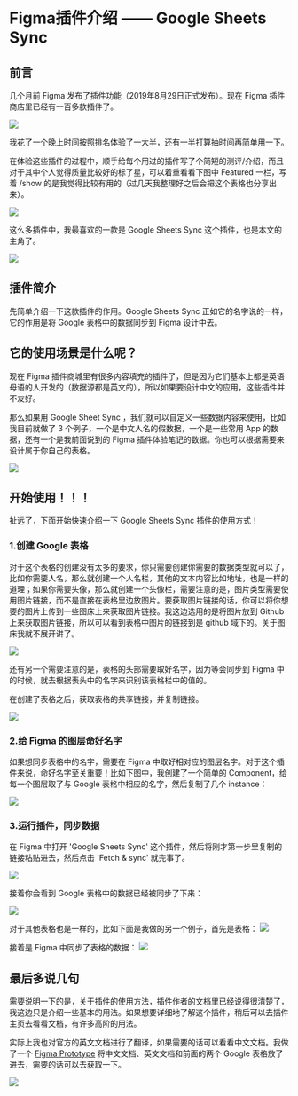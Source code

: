 # Figma插件介绍 —— Google Sheets Sync

## 前言

几个月前 Figma 发布了插件功能（2019年8月29日正式发布）。现在 Figma 插件商店里已经有一百多款插件了。

![](images/plugin_script_1.png)

我花了一个晚上时间按照排名体验了一大半，还有一半打算抽时间再简单用一下。

​在体验这些插件的过程中，顺手给每个用过的插件写了个简短的测评/介绍，而且对于其中个人觉得质量比较好的标了星，可以着重看看下图中 Featured 一栏，写着 /show 的是我觉得比较有用的（过几天我整理好之后会把这个表格也分享出来）。

![](images/plugin_script_2.png)

这么多插件中，我最喜欢的一款是 Google Sheets Sync 这个插件，也是本文的主角了。

![](images/plugin_script_3.png)

## 插件简介

先简单介绍一下这款插件的作用。Google Sheets Sync 正如它的名字说的一样，它的作用是将 Google 表格中的数据同步到 Figma 设计中去。

## 它的使用场景是什么呢？

现在 Figma 插件商城里有很多内容填充的插件了，但是因为它们基本上都是英语母语的人开发的（数据源都是英文的），所以如果要设计中文的应用，这些插件并不友好。

那么如果用 Google Sheet Sync ，我们就可以自定义一些数据内容来使用，比如我目前就做了 3 个例子，一个是中文人名的假数据，一个是一些常用 App 的数据，还有一个是我前面说到的 Figma 插件体验笔记的数据。你也可以根据需要来设计属于你自己的表格。

![](images/plugin_script_4.png)

## 开始使用！！！

扯远了，下面开始快速介绍一下 Google Sheets Sync 插件的使用方式！

### 1.创建 Google 表格

对于这个表格的创建没有太多的要求，你只需要创建你需要的数据类型就可以了，比如你需要人名，那么就创建一个人名栏，其他的文本内容比如地址，也是一样的道理；如果你需要头像，那么就创建一个头像栏，需要注意的是，图片类型需要使用图片链接，而不是直接在表格里边放图片。要获取图片链接的话，你可以将你想要的图片上传到一些图床上来获取图片链接。我这边选用的是将图片放到 Github 上来获取图片链接，所以可以看到表格中图片的链接到是 github 域下的。关于图床我就不展开讲了。

![](images/plugin_script_5.png)

还有另一个需要注意的是，表格的头部需要取好名字，因为等会同步到 Figma 中的时候，就去根据表头中的名字来识别该表格栏中的值的。

在创建了表格之后，获取表格的共享链接，并复制链接。

![](images/plugin_script_7.png)

### 2.给 Figma 的图层命好名字

如果想同步表格中的名字，需要在 Figma 中取好相对应的图层名字。对于这个插件来说，命好名字至关重要！比如下图中，我创建了一个简单的 Component，给每一个图层取了与 Google 表格中相应的名字，然后复制了几个 instance：

![](images/plugin_script_6.png)

### 3.运行插件，同步数据

在 Figma 中打开 'Google Sheets Sync' 这个插件，然后将刚才第一步里复制的链接粘贴进去，然后点击 'Fetch & sync' 就完事了。

![](images/plugin_script_8.png)

接着你会看到 Google 表格中的数据已经被同步了下来：

![](images/plugin_script_9.png)

对于其他表格也是一样的，比如下面是我做的另一个例子，首先是表格：
![](images/plugin_script_11.png)

接着是 Figma 中同步了表格的数据：
![](images/plugin_script_10.png)

## 最后多说几句

需要说明一下的是，关于插件的使用方法，插件作者的文档里已经说得很清楚了，我这边只是介绍一些基本的用法。如果想要详细地了解这个插件，稍后可以去插件主页去看看文档，有许多高阶的用法。

实际上我也对官方的英文文档进行了翻译，如果需要的话可以看看中文文档。我做了一个 [Figma Prototype](https://www.figma.com/proto/9YZkD4xQHtX6yuoeOxickK/tovi_data?node-id=123%3A1683&viewport=670%2C477%2C0.17195431888103485&scaling=min-zoom) 将中文文档、英文文档和前面的两个 Google 表格放了进去，需要的话可以去获取一下。

[![](images/plugin_script_12.png)](https://www.figma.com/proto/9YZkD4xQHtX6yuoeOxickK/tovi_data?node-id=123%3A1683&viewport=670%2C477%2C0.17195431888103485&scaling=min-zoom)